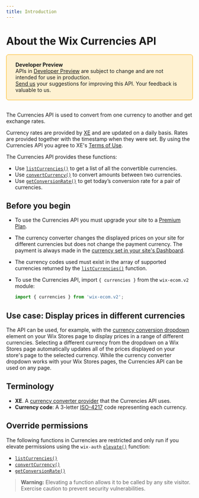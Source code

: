 ```yaml
---
title: Introduction
---
```


# About the Wix Currencies API


<div style="background-color: #FEF1D1; padding: 18px 24px; border-radius: 6px; border: 1px solid #FDB10C; box-sizing: border-box; display: inline-block">
    <b>Developer Preview</b>
    <br/>
    <span>APIs in <a href="https://www.wix.com/velo/reference/api-overview/developer-preview">Developer Preview</a> are subject to change and are not intended for use in production.<br/><a href="mailto:velo-preview-feedback@wix.com">Send us</a> your suggestions for improving this API. Your feedback is valuable to us.</span>
</div>
&nbsp;
&nbsp;


The Currencies API is used to convert from one currency to another and get exchange rates. 

 Currency rates are provided by [XE](https://www.xe.com/company/) and are updated on a daily basis. Rates are provided together with the timestamp when they were set. By using the Currencies API you agree to XE's [Terms of Use](https://www.xe.com/en/legal/dfs.php).

 The Currencies API provides these functions: 

- Use [`listCurrencies()`](wix-ecom-v2.Currencies.html#listCurrencies) to get a list of all the convertible currencies.
- Use [`convertCurrency()`](wix-ecom-v2.Currencies.html#convertCurrency) to convert amounts between two currencies.
- Use [`getConversionRate()`](wix-ecom-v2.Currencies.html#getConversionRate) to get today’s conversion rate for a pair of currencies.  


## Before you begin

+ To use the Currencies API you must upgrade your site to a [Premium Plan](https://support.wix.com/en/article/upgrading-your-site-to-premium-3066683). 

+ The currency converter changes the displayed prices on your site for different currencies but does not change the payment currency. The payment is always made in the [currency set in your site's Dashboard](https://support.wix.com/en/article/setting-your-currency-for-accepting-payments).

+ The currency codes used must exist in the array of supported currencies returned by the [`listCurrencies()`](wix-ecom-v2.Currencies.html#listCurrencies) function.

+ To use the Currencies API, import `{ currencies }` from the `wix-ecom.v2` module:

    ```javascript
    import { currencies } from 'wix-ecom.v2';
    ```


## Use case: Display prices in different currencies

 The API can be used, for example, with the [currency conversion dropdown](https://support.wix.com/en/article/adding-and-setting-up-a-currency-converter-in-wix-stores) element on your Wix Stores page to display prices in a range of different currencies. Selecting a different currency from the dropdown on a Wix Stores page automatically updates all of the prices displayed on your store's page to the selected currency. While the currency converter dropdown works with your Wix Stores pages, the Currencies API can be used on any page.


## Terminology

+ **XE**. A [currency converter provider](https://www.xe.com/company/) that the Currencies API uses. 
+ **Currency code**: A 3-letter [ISO-4217](https://en.wikipedia.org/wiki/ISO_4217) code representing each currency.


## Override permissions


The following functions in Currencies are restricted and only run if you elevate permissions using the `wix-auth` [`elevate()`](https://www.wix.com/velo/reference/wix-auth/elevate) function:

- [`listCurrencies()`](wix-ecom-v2.Currencies.html#listCurrencies)
- [`convertCurrency()`](wix-ecom-v2.Currencies.html#convertCurrency)
- [`getConversionRate()`](wix-ecom-v2.Currencies.html#getConversionRate)

<blockquote class='warning'>
<p><strong>Warning:</strong> Elevating a function allows it to be called by any site visitor. Exercise caution to prevent security vulnerabilities.</p>
</blockquote>
